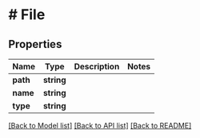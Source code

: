 # # File

## Properties

Name | Type | Description | Notes
------------ | ------------- | ------------- | -------------
**path** | **string** |  |
**name** | **string** |  |
**type** | **string** |  |

[[Back to Model list]](../../README.md#models) [[Back to API list]](../../README.md#endpoints) [[Back to README]](../../README.md)
